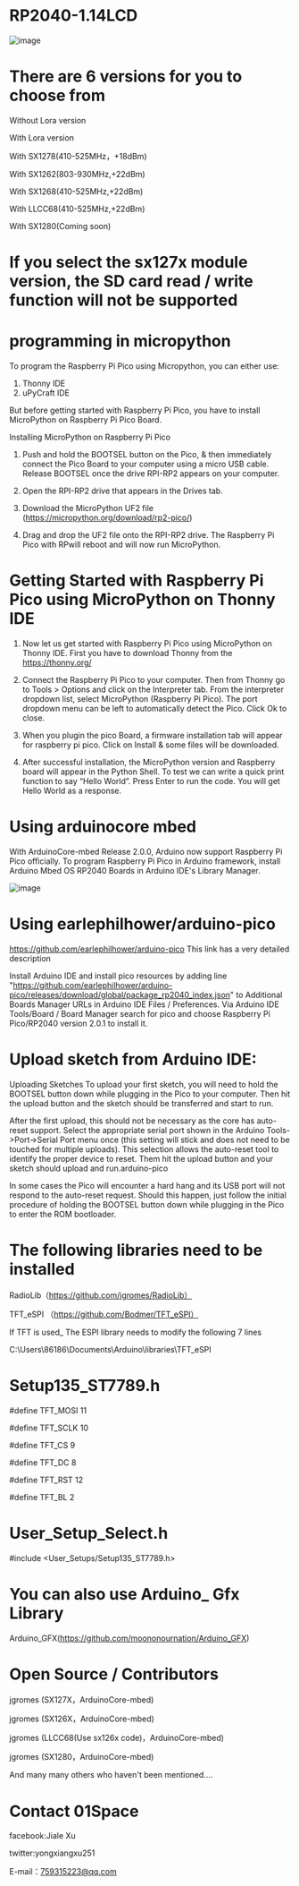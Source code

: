# RP2040-1.14LCD

![image](https://github.com/01Space/RP2040-1.14LCD/blob/main/image/RP2040-LORA.jpg)

# There are 6 versions for you to choose from

Without Lora version

With Lora version

With SX1278(410-525MHz，+18dBm)

With SX1262(803-930MHz,+22dBm)

With SX1268(410-525MHz,+22dBm)

With LLCC68(410-525MHz,+22dBm)

With SX1280(Coming soon)

# If you select the sx127x module version, the SD card read / write function will not be supported

# programming in micropython

To program the Raspberry Pi Pico using Micropython, you can either use:
1. Thonny IDE
2. uPyCraft IDE

But before getting started with Raspberry Pi Pico, you have to install MicroPython on Raspberry Pi Pico Board.

Installing MicroPython on Raspberry Pi Pico
1. Push and hold the BOOTSEL button on the Pico, & then immediately connect the Pico Board to your computer using a micro USB cable. Release BOOTSEL once the drive RPI-RP2 appears on your computer.

2. Open the RPI-RP2 drive that appears in the Drives tab.

3. Download the MicroPython UF2 file (https://micropython.org/download/rp2-pico/)

4. Drag and drop the UF2 file onto the RPI-RP2 drive. The Raspberry Pi Pico with RPwill reboot and will now run MicroPython.

# Getting Started with Raspberry Pi Pico using MicroPython on Thonny IDE
1. Now let us get started with Raspberry Pi Pico using MicroPython on Thonny IDE. First you have to download Thonny from the https://thonny.org/

2. Connect the Raspberry Pi Pico to your computer. Then from Thonny go to Tools > Options and click on the Interpreter tab. From the interpreter dropdown list, select MicroPython (Raspberry Pi Pico). The port dropdown menu can be left to automatically detect the Pico. Click Ok to close.

3. When you plugin the pico Board, a firmware installation tab will appear for raspberry pi pico. Click on Install & some files will be downloaded.

4. After successful installation, the MicroPython version and Raspberry board will appear in the Python Shell. To test we can write a quick print function to say “Hello World”. Press Enter to run the code. You will get Hello World as a response.

# Using arduinocore mbed

With ArduinoCore-mbed Release 2.0.0, Arduino now support Raspberry Pi Pico officially. To program Raspberry Pi Pico in Arduino framework, install Arduino Mbed OS RP2040 Boards in Arduino IDE's Library Manager.

![image](https://github.com/01Space/RP2040-0.42LCD/blob/main/image/Arduino%20Mbed%20OS%20RP2040%20Boards.jpg)

# Using earlephilhower/arduino-pico
https://github.com/earlephilhower/arduino-pico This link has a very detailed description

Install Arduino IDE and install pico resources by adding line "https://github.com/earlephilhower/arduino-pico/releases/download/global/package_rp2040_index.json" to Additional Boards Manager URLs in Arduino IDE Files / Preferences.
Via Arduino IDE Tools/Board / Board Manager search for pico and choose Raspberry Pi Pico/RP2040 version 2.0.1 to install it.

# Upload sketch from Arduino IDE:

Uploading Sketches
To upload your first sketch, you will need to hold the BOOTSEL button down while plugging in the Pico to your computer. Then hit the upload button and the sketch should be transferred and start to run.

After the first upload, this should not be necessary as the core has auto-reset support. Select the appropriate serial port shown in the Arduino Tools->Port->Serial Port menu once (this setting will stick and does not need to be touched for multiple uploads). This selection allows the auto-reset tool to identify the proper device to reset. Them hit the upload button and your sketch should upload and run.arduino-pico

In some cases the Pico will encounter a hard hang and its USB port will not respond to the auto-reset request. Should this happen, just follow the initial procedure of holding the BOOTSEL button down while plugging in the Pico to enter the ROM bootloader.

# The following libraries need to be installed

RadioLib（https://github.com/jgromes/RadioLib）



TFT_eSPI （https://github.com/Bodmer/TFT_eSPI）

If TFT is used_ The ESPI library needs to modify the following 7 lines

C:\Users\86186\Documents\Arduino\libraries\TFT_eSPI

# Setup135_ST7789.h  

#define TFT_MOSI            11

#define TFT_SCLK            10

#define TFT_CS              9

#define TFT_DC              8

#define TFT_RST             12

#define TFT_BL         2

# User_Setup_Select.h

#include <User_Setups/Setup135_ST7789.h> 

# You can also use Arduino_ Gfx Library

Arduino_GFX(https://github.com/moononournation/Arduino_GFX)

# Open Source / Contributors

jgromes (SX127X，ArduinoCore-mbed)

jgromes (SX126X，ArduinoCore-mbed)

jgromes (LLCC68(Use sx126x code)，ArduinoCore-mbed)

jgromes (SX1280，ArduinoCore-mbed)

And many many others who haven't been mentioned....



# Contact 01Space
facebook:Jiale Xu

twitter:yongxiangxu251

E-mail：759315223@qq.com
